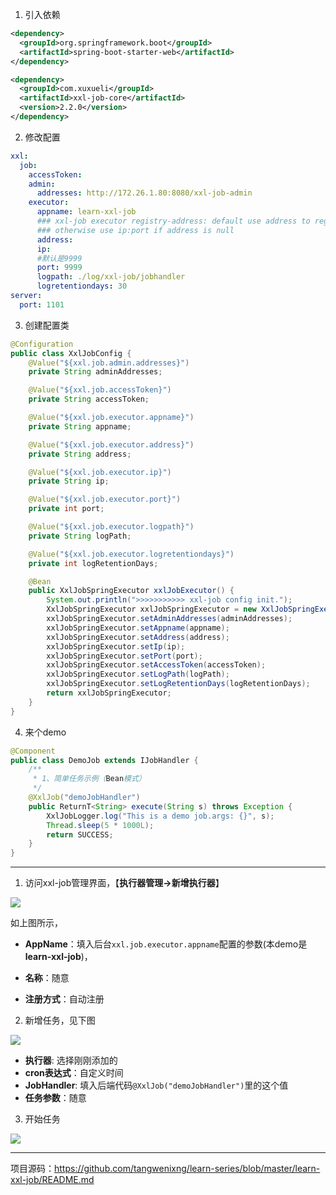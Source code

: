 

1. 引入依赖

```xml
<dependency>
  <groupId>org.springframework.boot</groupId>
  <artifactId>spring-boot-starter-web</artifactId>
</dependency>

<dependency>
  <groupId>com.xuxueli</groupId>
  <artifactId>xxl-job-core</artifactId>
  <version>2.2.0</version>
</dependency>
```

2. 修改配置

```yaml
xxl:
  job:
    accessToken:
    admin:
      addresses: http://172.26.1.80:8080/xxl-job-admin
    executor:
      appname: learn-xxl-job
      ### xxl-job executor registry-address: default use address to registry ,
      ### otherwise use ip:port if address is null
      address:
      ip:
      #默认是9999
      port: 9999
      logpath: ./log/xxl-job/jobhandler
      logretentiondays: 30
server:
  port: 1101

```

3. 创建配置类

```java
@Configuration
public class XxlJobConfig {
    @Value("${xxl.job.admin.addresses}")
    private String adminAddresses;

    @Value("${xxl.job.accessToken}")
    private String accessToken;

    @Value("${xxl.job.executor.appname}")
    private String appname;

    @Value("${xxl.job.executor.address}")
    private String address;

    @Value("${xxl.job.executor.ip}")
    private String ip;

    @Value("${xxl.job.executor.port}")
    private int port;

    @Value("${xxl.job.executor.logpath}")
    private String logPath;

    @Value("${xxl.job.executor.logretentiondays}")
    private int logRetentionDays;

    @Bean
    public XxlJobSpringExecutor xxlJobExecutor() {
        System.out.println(">>>>>>>>>>> xxl-job config init.");
        XxlJobSpringExecutor xxlJobSpringExecutor = new XxlJobSpringExecutor();
        xxlJobSpringExecutor.setAdminAddresses(adminAddresses);
        xxlJobSpringExecutor.setAppname(appname);
        xxlJobSpringExecutor.setAddress(address);
        xxlJobSpringExecutor.setIp(ip);
        xxlJobSpringExecutor.setPort(port);
        xxlJobSpringExecutor.setAccessToken(accessToken);
        xxlJobSpringExecutor.setLogPath(logPath);
        xxlJobSpringExecutor.setLogRetentionDays(logRetentionDays);
        return xxlJobSpringExecutor;
    }
}
```

4. 来个demo

```java
@Component
public class DemoJob extends IJobHandler {
    /**
     * 1、简单任务示例（Bean模式）
     */
    @XxlJob("demoJobHandler")
    public ReturnT<String> execute(String s) throws Exception {
        XxlJobLogger.log("This is a demo job.args: {}", s);
        Thread.sleep(5 * 1000L);
        return SUCCESS;
    }
}
```

---

1. 访问xxl-job管理界面，【**执行器管理->新增执行器**】

![](https://slimteaegg-blog.oss-cn-shanghai.aliyuncs.com/picgo20220615110820.png)

如上图所示，

- **AppName**：填入后台`xxl.job.executor.appname`配置的参数(本demo是**learn-xxl-job**)，

- **名称**：随意
- **注册方式**：自动注册

2. 新增任务，见下图

![](https://slimteaegg-blog.oss-cn-shanghai.aliyuncs.com/picgo20220615111319.png)

- **执行器**: 选择刚刚添加的
- **cron表达式**：自定义时间
- **JobHandler**: 填入后端代码`@XxlJob("demoJobHandler")`里的这个值
- **任务参数**：随意

3. 开始任务

![](https://slimteaegg-blog.oss-cn-shanghai.aliyuncs.com/picgo20220615111530.png)

---

项目源码：https://github.com/tangwenixng/learn-series/blob/master/learn-xxl-job/README.md